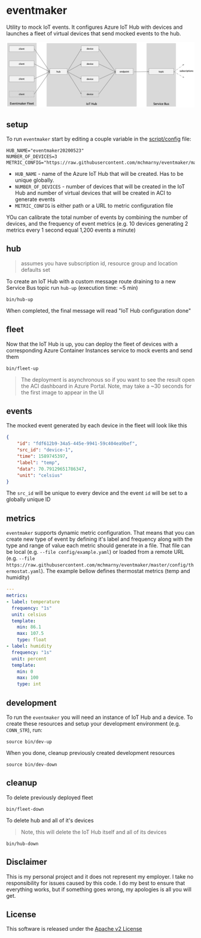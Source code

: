 # eventmaker

Utility to mock IoT events. It configures Azure IoT Hub with devices and launches a fleet of virtual devices that send mocked events to the hub.

![](img/overview.png)

## setup

To run `eventmaker` start by editing a couple variable in the [script/config](script/config) file:

```shell
HUB_NAME="eventmaker20200523"
NUMBER_OF_DEVICES=3
METRIC_CONFIG="https://raw.githubusercontent.com/mchmarny/eventmaker/master/config/thermostat.yaml"
```

* `HUB_NAME` - name of the Azure IoT Hub that will be created. Has to be unique globally. 
* `NUMBER_OF_DEVICES` - number of devices that will be created in the IoT Hub and number of virtual devices that will be created in ACI to generate events
* `METRIC_CONFIG` is either path or a URL to metric configuration file

YOu can calibrate the total number of events by combining the number of devices, and the frequency of event metrics (e.g. 10 devices generating 2 metrics every 1 second equal 1,200 events a minute) 

## hub

> assumes you have subscription id, resource group and location defaults set 

To create an IoT Hub with a custom message route draining to a new Service Bus topic run `hub-up`  (execution time: ~5 min)

```shell
bin/hub-up
```

When completed, the final message will read "IoT Hub configuration done"

## fleet 

Now that the IoT Hub is up, you can deploy the fleet of devices with a corresponding Azure Container Instances service to mock events and send them 

```shell
bin/fleet-up
```

> The deployment is asynchronous so if you want to see the result open the ACI dashboard in Azure Portal. Note, may take a ~30 seconds for the first image to appear in the UI

## events 

The mocked event generated by each device in the fleet will look like this

```json
{
    "id": "fdf612b9-34a5-445e-9941-59c404ea9bef",
    "src_id": "device-1",
    "time": 1589745397,
    "label": "temp",
    "data": 70.79129651786347,
    "unit": "celsius"
}
```

The `src_id` will be unique to every device and the event `id` will be set to a globally unique ID

## metrics 

`eventmaker` supports dynamic metric configuration. That means that you can create new type of event by defining it's label and frequency along with the type and range of value each metric should generate in a file. That file can be local (e.g. `--file config/example.yaml`) or loaded from a remote URL (e.g. `--file https://raw.githubusercontent.com/mchmarny/eventmaker/master/config/thermostat.yaml`). The example bellow defines thermostat metrics (temp and humidity)

```yaml
--- 
metrics: 
- label: temperature
  frequency: "1s"
  unit: celsius
  template: 
    min: 86.1
    max: 107.5
    type: float
- label: humidity
  frequency: "1s"
  unit: percent
  template: 
    min: 0
    max: 100
    type: int
```

## development 

To run the `eventmaker` you will need an instance of IoT Hub and a device. To create these resources and setup your development environment (e.g. `CONN_STR`), run:

```shell
source bin/dev-up
```

When you done, cleanup previously created development resources 

```shell
source bin/dev-down
```

## cleanup 

To delete previously deployed fleet

```shell
bin/fleet-down
```

To delete hub and all of it's devices

> Note, this will delete the IoT Hub itself and all of its devices 

```shell
bin/hub-down
```


## Disclaimer

This is my personal project and it does not represent my employer. I take no responsibility for issues caused by this code. I do my best to ensure that everything works, but if something goes wrong, my apologies is all you will get.

## License
This software is released under the [Apache v2 License](./LICENSE)


